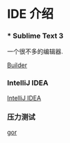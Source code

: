 # IDE 介绍


### * Sublime Text 3
一个很不多的编辑器.

[Builder](http://www.dcloud.io/)

### IntelliJ IDEA
[IntelliJ IDEA](https://www.jetbrains.com/idea/)

### 压力测试
[gor](https://gortool.com/)

### 
